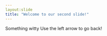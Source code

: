 ```yaml
---
layout:slide
title: "Welcome to our second slide!"
---
```

Something witty
Use the left arrow to go back!
